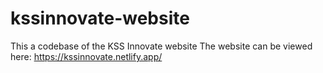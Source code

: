 # kssinnovate-website
This a codebase of the KSS Innovate website
The website can be viewed here: https://kssinnovate.netlify.app/
